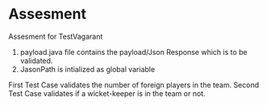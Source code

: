 # Assesment
Assesment for TestVagarant
1. payload.java file contains the payload/Json Response which is to be validated.
2. JasonPath is intialized as global variable

First Test Case validates the number of foreign players in the team.
Second Test Case validates if a wicket-keeper is in the team or not.
